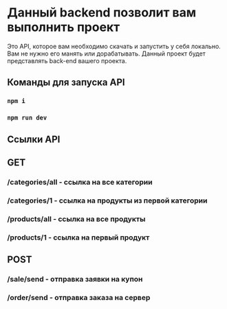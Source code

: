 # Данный backend позволит вам выполнить проект

Это API, которое вам необходимо скачать и запустить у себя локально. Вам не нужно его манять или дорабатывать. Данный проект будет представлять back-end вашего проекта.

## Команды для запуска API

### `npm i `

### `npm run dev `

## Ссылки API

## GET

### /categories/all - ссылка на все категории

### /categories/1 - ссылка на продукты из первой категории

### /products/all - ссылка на все продукты

### /products/1 - ссылка на первый продукт

## POST

### /sale/send - отправка заявки на купон

### /order/send - отправка заказа на сервер
